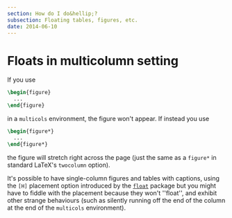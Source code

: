```yaml
---
section: How do I do&hellip;?
subsection: Floating tables, figures, etc.
date: 2014-06-10
---
```


# Floats in multicolumn setting

If you use
```latex
\begin{figure}
  ...
\end{figure}
```
in a `multicols` environment, the figure won't appear.  If
instead you use
```latex
\begin{figure*}
  ...
\end{figure*}
```
the figure will stretch right across the page (just the same as a
`figure*` in standard LaTeX's `twocolumn` option).

It's possible to have single-column figures and tables with captions,
using the `[H]` placement option introduced by the [`float`](https://ctan.org/pkg/float)
package but you might have to fiddle with the placement because they
won't ''float'', and exhibit other strange behaviours (such as silently
running off the end of the column at the end of the
`multicols` environment).

